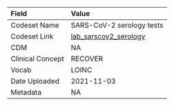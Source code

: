 |Field            |Value                     |
|:----------------|:-------------------------|
|Codeset Name     |SARS-CoV-2 serology tests |
|Codeset Link     |[lab_sarscov2_serology](https://github.com/PEDSnet/Variable-Dictionary/blob/main/lab_meas/lab_sarscov2_serology.csv)|
|CDM              |NA                        |
|Clinical Concept |RECOVER                   |
|Vocab            |LOINC                     |
|Date Uploaded    |2021-11-03                |
|Metadata         |NA                        |
